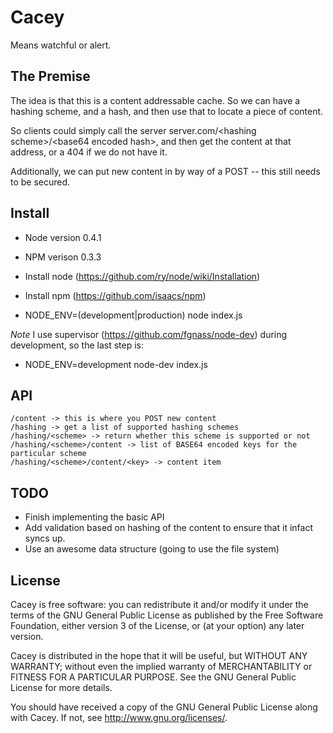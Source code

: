 # Cacey

Means watchful or alert.

## The Premise

The idea is that this is a content addressable cache. So we can have a hashing scheme, and a hash, and then use that to locate a piece of content.

So clients could simply call the server server.com/\<hashing scheme\>/\<base64 encoded hash\>, and then get the content at that address, or a 404 if we do not have it.

Additionally, we can put new content in by way of a POST -- this still needs to be secured.

## Install

* Node version 0.4.1
* NPM verison 0.3.3

* Install node (https://github.com/ry/node/wiki/Installation)
* Install npm (https://github.com/isaacs/npm)
* NODE_ENV=(development|production) node index.js

*Note* I use supervisor (https://github.com/fgnass/node-dev) during development, so the last step is:

* NODE_ENV=development node-dev index.js

## API

    /content -> this is where you POST new content
    /hashing -> get a list of supported hashing schemes
    /hashing/<scheme> -> return whether this scheme is supported or not
    /hashing/<scheme>/content -> list of BASE64 encoded keys for the particular scheme
    /hashing/<scheme>/content/<key> -> content item

## TODO

* Finish implementing the basic API
* Add validation based on hashing of the content to ensure that it infact syncs up.
* Use an awesome data structure (going to use the file system)

## License

Cacey is free software: you can redistribute it and/or modify it under the terms of the GNU General Public License as published by the Free Software Foundation, either version 3 of the License, or (at your option) any later version.
  
Cacey is distributed in the hope that it will be useful, but WITHOUT ANY WARRANTY; without even the implied warranty of MERCHANTABILITY or FITNESS FOR A PARTICULAR PURPOSE. See the GNU General Public License for more details.
  
You should have received a copy of the GNU General Public License along with Cacey. If not, see http://www.gnu.org/licenses/.